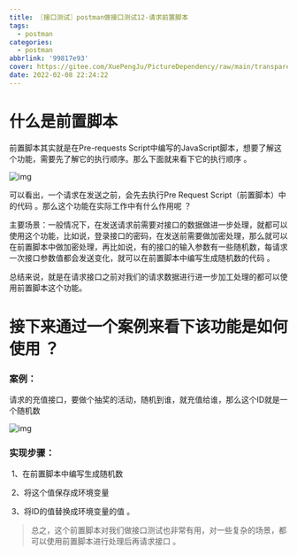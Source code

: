 ```yaml
---
title: 〖接口测试〗postman做接口测试12-请求前置脚本
tags:
  - postman
categories:
  - postman
abbrlink: '99817e93'
cover: https://gitee.com/XuePengJu/PictureDependency/raw/main/transparent_picture/transparent_picture%20(12).png
date: 2022-02-08 22:24:22
---
```


# 什么是前置脚本

前置脚本其实就是在Pre-requests Script中编写的JavaScript脚本，想要了解这个功能，需要先了解它的执行顺序。那么下面就来看下它的执行顺序 。

 ![img](https://gitee.com/XuePengJu/PictureDependency/raw/main/blog/ArticlePictures/postman/012-01.png) 

 

可以看出，一个请求在发送之前，会先去执行Pre Request Script（前置脚本）中的代码 。那么这个功能在实际工作中有什么作用呢 ？

主要场景：一般情况下，在发送请求前需要对接口的数据做进一步处理，就都可以使用这个功能，比如说，登录接口的密码，在发送前需要做加密处理，那么就可以在前置脚本中做加密处理，再比如说，有的接口的输入参数有一些随机数，每请求一次接口参数值都会发送变化，就可以在前置脚本中编写生成随机数的代码 。

总结来说，就是在请求接口之前对我们的请求数据进行进一步加工处理的都可以使用前置脚本这个功能。

# 接下来通过一个案例来看下该功能是如何使用 ？

### 案例：

请求的充值接口，要做个抽奖的活动，随机到谁，就充值给谁，那么这个ID就是一个随机数



 ![img](https://gitee.com/XuePengJu/PictureDependency/raw/main/blog/ArticlePictures/postman/012-02.png) 

### 实现步骤：

​	1、在前置脚本中编写生成随机数

​	2、将这个值保存成环境变量

​	3、将ID的值替换成环境变量的值 。

 

> 总之，这个前置脚本对我们做接口测试也非常有用，对一些复杂的场景，都可以使用前置脚本进行处理后再请求接口 。